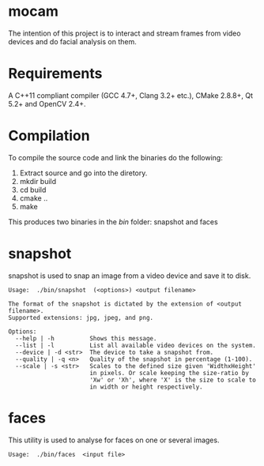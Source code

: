 mocam
=====

The intention of this project is to interact and stream frames from
video devices and do facial analysis on them.

Requirements
============

A C++11 compliant compiler (GCC 4.7+, Clang 3.2+ etc.), CMake 2.8.8+,
Qt 5.2+ and OpenCV 2.4+.

Compilation
===========

To compile the source code and link the binaries do the following:

1. Extract source and go into the diretory.
2. mkdir build
3. cd build
4. cmake ..
5. make

This produces two binaries in the *bin* folder: snapshot and faces

snapshot
========

snapshot is used to snap an image from a video device and save it to
disk.

```
Usage:  ./bin/snapshot  (<options>) <output filename>

The format of the snapshot is dictated by the extension of <output filename>.
Supported extensions: jpg, jpeg, and png.

Options:
  --help | -h          Shows this message.
  --list | -l          List all available video devices on the system.
  --device | -d <str>  The device to take a snapshot from.
  --quality | -q <n>   Quality of the snapshot in percentage (1-100).
  --scale | -s <str>   Scales to the defined size given 'WidthxHeight'
                       in pixels. Or scale keeping the size-ratio by
                       'Xw' or 'Xh', where 'X' is the size to scale to
                       in width or height respectively.
```

faces
=====

This utility is used to analyse for faces on one or several images.

```
Usage:  ./bin/faces  <input file>
```
